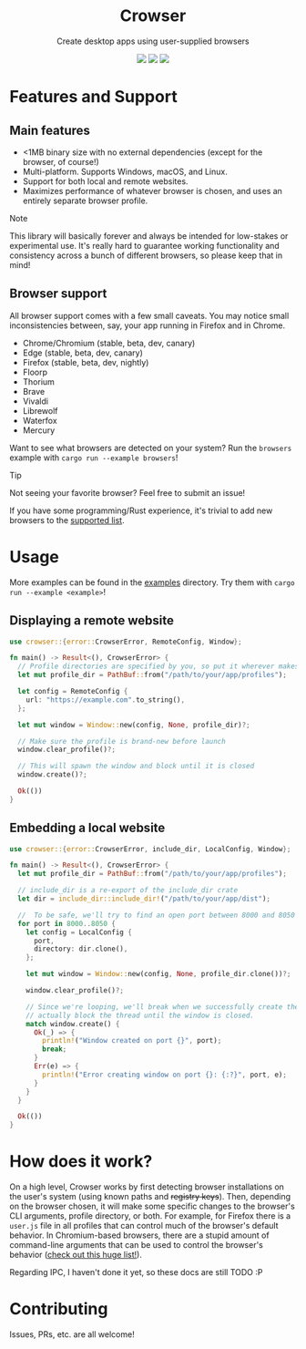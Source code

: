 <div align="center">
  <h1>Crowser</h1>
  <p>Create desktop apps using user-supplied browsers</p>
</div>

<div align="center">
  <img src="https://img.shields.io/github/actions/workflow/status/SpikeHD/crowser/check.yml" />
  <img src="https://img.shields.io/github/repo-size/SpikeHD/crowser" />
  <img src="https://img.shields.io/github/commit-activity/m/SpikeHD/crowser" />
</div>

# Features and Support

## Main features

* \<1MB binary size with no external dependencies (except for the browser, of course!)
* Multi-platform. Supports Windows, macOS, and Linux.
* Support for both local and remote websites.
* Maximizes performance of whatever browser is chosen, and uses an entirely separate browser profile.

> [!NOTE]
> This library will basically forever and always be intended for low-stakes or experimental use. It's really hard to guarantee working functionality and consistency across a bunch of different browsers, so please keep that in mind! 

## Browser support

All browser support comes with a few small caveats. You may notice small inconsistencies between, say, your app running in Firefox and in Chrome.

* Chrome/Chromium (stable, beta, dev, canary)
* Edge (stable, beta, dev, canary)
* Firefox (stable, beta, dev, nightly)
* Floorp
* Thorium
* Brave
* Vivaldi
* Librewolf
* Waterfox
* Mercury

Want to see what browsers are detected on your system? Run the `browsers` example with `cargo run --example browsers`!

> [!TIP]
> Not seeing your favorite browser? Feel free to submit an issue!
>
> If you have some programming/Rust experience, it's trivial to add new browsers to the [supported list](./src/browser/mod.rs).

# Usage

More examples can be found in the [examples](./examples) directory. Try them with `cargo run --example <example>`!

## Displaying a remote website
```rust
use crowser::{error::CrowserError, RemoteConfig, Window};

fn main() -> Result<(), CrowserError> {
  // Profile directories are specified by you, so put it wherever makes sense!
  let mut profile_dir = PathBuf::from("/path/to/your/app/profiles");

  let config = RemoteConfig {
    url: "https://example.com".to_string(),
  };

  let mut window = Window::new(config, None, profile_dir)?;

  // Make sure the profile is brand-new before launch
  window.clear_profile()?;

  // This will spawn the window and block until it is closed
  window.create()?;

  Ok(())
}
```

## Embedding a local website
```rust
use crowser::{error::CrowserError, include_dir, LocalConfig, Window};

fn main() -> Result<(), CrowserError> {
  let mut profile_dir = PathBuf::from("/path/to/your/app/profiles");

  // include_dir is a re-export of the include_dir crate
  let dir = include_dir::include_dir!("/path/to/your/app/dist");

  //  To be safe, we'll try to find an open port between 8000 and 8050
  for port in 8000..8050 {
    let config = LocalConfig {
      port,
      directory: dir.clone(),
    };

    let mut window = Window::new(config, None, profile_dir.clone())?;

    window.clear_profile()?;

    // Since we're looping, we'll break when we successfully create the window. This will
    // actually block the thread until the window is closed.
    match window.create() {
      Ok(_) => {
        println!("Window created on port {}", port);
        break;
      }
      Err(e) => {
        println!("Error creating window on port {}: {:?}", port, e);
      }
    }
  }

  Ok(())
}
```

# How does it work?

On a high level, Crowser works by first detecting browser installations on the user's system (using known paths and ~~registry keys~~). Then, depending on the browser chosen, it will make some specific changes to the browser's CLI arguments,
profile directory, or both. For example, for Firefox there is a `user.js` file in all profiles that can control much of the browser's default behavior. In Chromium-based browsers, there are a stupid amount of command-line arguments that can be
used to control the browser's behavior ([check out this huge list!](https://peter.sh/experiments/chromium-command-line-switches/)).

Regarding IPC, I haven't done it yet, so these docs are still TODO :P

# Contributing

Issues, PRs, etc. are all welcome!